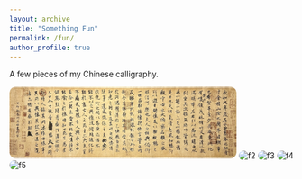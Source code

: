 ```yaml
---
layout: archive
title: "Something Fun"
permalink: /fun/
author_profile: true
---
```


A few pieces of my Chinese calligraphy. 

<img src="/images/fun/f1.png" alt="f1" style="max-width: 80%; border-radius: 12px;">

<img src="/images/fun/f2.png" alt="f2" style="max-width: 80%; border-radius: 12px;">

<img src="/images/fun/f3.png" alt="f3" style="max-width: 80%; border-radius: 12px;">

<img src="/images/fun/f4.png" alt="f4" style="max-width: 80%; border-radius: 12px;">

<img src="/images/fun/f5.png" alt="f5" style="max-width: 80%; border-radius: 12px;">
